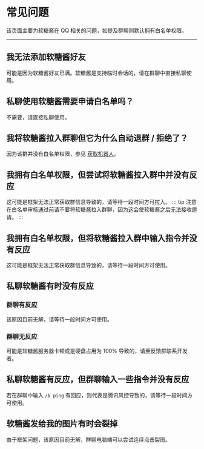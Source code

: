 # 常见问题
该页面主要为软糖酱在 QQ 相关的问题，如提及群聊则默认拥有白名单权限。

---

## 我无法添加软糖酱好友
可能是因为软糖酱好友已满。软糖酱是支持临时会话的，请在群聊中直接私聊使用。

## 私聊使用软糖酱需要申请白名单吗？
不需要，请直接私聊使用。

## 我将软糖酱拉入群聊但它为什么自动退群 / 拒绝了？
因为该群并没有白名单权限，参见 [获取机器人](/#获取机器人)。

## 我拥有白名单权限，但尝试将软糖酱拉入群中并没有反应
这可能是框架无法正常获取群信息导致的，请等待一段时间方可拉入。
::: tip 注意
在白名单审核通过前请不要将软糖酱拉入群聊，因为这会使软糖酱之后无法接收邀请。
:::

## 我拥有白名单权限，但将软糖酱拉入群中输入指令并没有反应
这可能是框架无法正常获取群信息导致的，请等待一段时间方可使用。

## 私聊软糖酱有时没有反应

### 群聊有反应
该原因目前无解，请等待一段时间方可使用。
### 群聊无反应
可能是软糖酱服务器卡顿或是硬盘占用为 100% 导致的，请至反馈群联系开发者。

## 私聊软糖酱有反应，但群聊输入一些指令并没有反应
若在群聊中输入 `/b ping` 有回应，则代表是腾讯风控导致的，请等待一段时间方可使用。

## 软糖酱发给我的图片有时会裂掉
由于框架问题，该原因目前无解，群聊电脑端可以尝试连续点击裂图。